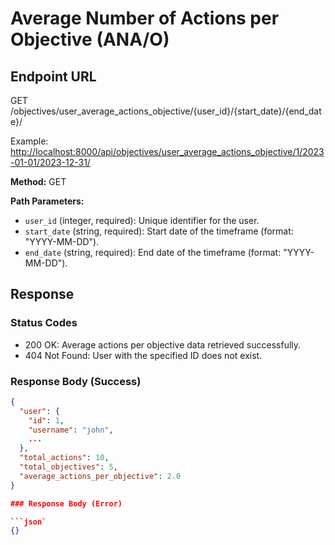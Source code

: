 # Average Number of Actions per Objective (ANA/O)

## Endpoint URL

GET /objectives/user_average_actions_objective/{user_id}/{start_date}/{end_date}/

Example: <http://localhost:8000/api/objectives/user_average_actions_objective/1/2023-01-01/2023-12-31/>

**Method:** GET

**Path Parameters:**

- `user_id` (integer, required): Unique identifier for the user.
- `start_date` (string, required): Start date of the timeframe (format: "YYYY-MM-DD").
- `end_date` (string, required): End date of the timeframe (format: "YYYY-MM-DD").

## Response

### Status Codes

- 200 OK: Average actions per objective data retrieved successfully.
- 404 Not Found: User with the specified ID does not exist.

### Response Body (Success)

```json
{
  "user": {
    "id": 1,
    "username": "john",
    ...
  },
  "total_actions": 10,
  "total_objectives": 5,
  "average_actions_per_objective": 2.0
}

### Response Body (Error)

```json`
{}

```